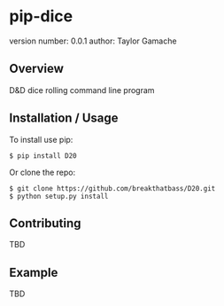 pip-dice
===============================

version number: 0.0.1
author: Taylor Gamache

Overview
--------

 D&D dice rolling command line program

Installation / Usage
--------------------

To install use pip:

    $ pip install D20


Or clone the repo:

    $ git clone https://github.com/breakthatbass/D20.git
    $ python setup.py install
    
Contributing
------------

TBD

Example
-------

TBD